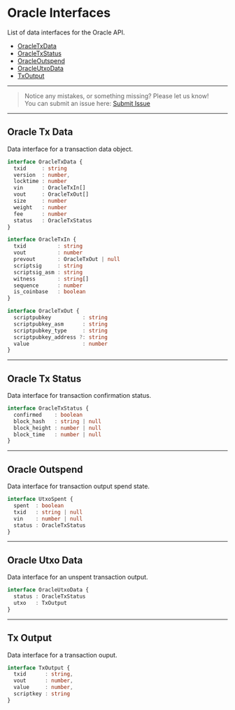 # Oracle Interfaces

List of data interfaces for the Oracle API.

- [OracleTxData](#oracle-tx-data)
- [OracleTxStatus](#oracle-tx-status)
- [OracleOutspend](#oracle-outspend)
- [OracleUtxoData](#oracle-utxo-data)
- [TxOutput](#tx-output)

---
> Notice any mistakes, or something missing? Please let us know!  
> You can submit an issue here: [Submit Issue](https://github.com/BitEscrow/escrow-core/issues/new/choose)

---

## Oracle Tx Data

Data interface for a transaction data object.

```ts
interface OracleTxData {
  txid     : string
  version  : number,
  locktime : number
  vin      : OracleTxIn[]
  vout     : OracleTxOut[]
  size     : number
  weight   : number
  fee      : number
  status   : OracleTxStatus
}

interface OracleTxIn {
  txid          : string
  vout          : number
  prevout       : OracleTxOut | null
  scriptsig     : string
  scriptsig_asm : string
  witness       : string[]
  sequence      : number
  is_coinbase   : boolean
}

interface OracleTxOut {
  scriptpubkey          : string
  scriptpubkey_asm      : string
  scriptpubkey_type     : string
  scriptpubkey_address ?: string
  value                 : number
}
```

---

## Oracle Tx Status

Data interface for transaction confirmation status.

```ts
interface OracleTxStatus {
  confirmed    : boolean
  block_hash   : string | null
  block_height : number | null
  block_time   : number | null
}
```

---

## Oracle Outspend

Data interface for transaction output spend state.

```ts
interface UtxoSpent {
  spent  : boolean
  txid   : string | null
  vin    : number | null
  status : OracleTxStatus
}
```

---

## Oracle Utxo Data

Data interface for an unspent transaction output.

```ts
interface OracleUtxoData {
  status : OracleTxStatus
  utxo   : TxOutput
}
```

---

## Tx Output

Data interface for a transaction ouput.

```ts
interface TxOutput {
  txid      : string,
  vout      : number,
  value     : number,
  scriptkey : string
}
```
